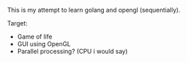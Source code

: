 This is my attempt to learn golang and opengl (sequentially).

Target:
- Game of life
- GUI using OpenGL
- Parallel processing? (CPU i would say)